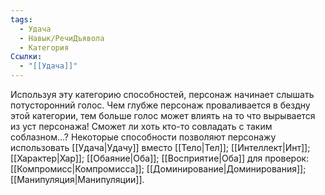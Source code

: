 ```yaml
---
tags:
  - Удача
  - Навык/РечиДъявола
  - Категория
Ссылки:
  - "[[Удача]]"
---
```

Используя эту категорию способностей, персонаж начинает слышать потусторонний голос. Чем глубже персонаж проваливается в бездну этой категории, тем больше голос может влиять на то что вырывается из уст персонажа! Сможет ли хоть кто-то совладать с таким соблазном...? Некоторые способности позволяют персонажу использовать [[Удача|Удачу]] вместо [[Тело|Тел]]; [[Интеллект|Инт]]; [[Характер|Хар]]; [[Обаяние|Оба]]; [[Восприятие|Оба]] для проверок: [[Компромисс|Компромисса]]; [[Доминирование|Доминирования]]; [[Манипуляция|Манипуляции]]. 